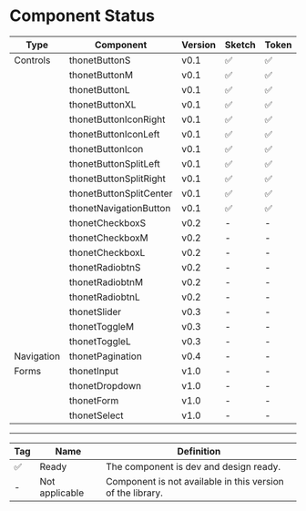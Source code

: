 # Component Status

| Type        | Component   | Version  | Sketch | Token | React |
| ------------- |-------------|--------|--------|-------|--------|
| Controls | thonetButtonS | v0.1 | ✅ | ✅ | - |
|  | thonetButtonM | v0.1 | ✅ | ✅ | - |
|  | thonetButtonL | v0.1 | ✅ | ✅ | - |
|  | thonetButtonXL | v0.1 | ✅ | ✅ | - |
|  | thonetButtonIconRight | v0.1 | ✅ | ✅ | - |
|  | thonetButtonIconLeft | v0.1 | ✅ | ✅ | - |
|  | thonetButtonIcon | v0.1 | ✅ | ✅ | - |
|  | thonetButtonSplitLeft | v0.1 | ✅ | ✅ | - |
|  | thonetButtonSplitRight | v0.1 | ✅ | ✅ | - |
|  | thonetButtonSplitCenter | v0.1 | ✅ | ✅ | - |
|  | thonetNavigationButton | v0.1 | ✅ | ✅ | - |
|  | thonetCheckboxS | v0.2 | - | - | - |
|  | thonetCheckboxM | v0.2 | - | - | - |
|  | thonetCheckboxL | v0.2 | - | - | - |
|  | thonetRadiobtnS | v0.2 | - | - | - |
|  | thonetRadiobtnM | v0.2 | - | - | - |
|  | thonetRadiobtnL | v0.2 | - | - | - |
|  | thonetSlider | v0.3 | - | - | - |
|  | thonetToggleM | v0.3 | - | - | - |
|  | thonetToggleL | v0.3 | - | - | - |
| Navigation | thonetPagination | v0.4 | - | - | - |
| Forms | thonetInput | v1.0 | - | - | - |
|  | thonetDropdown | v1.0 | - | - | - |
|  | thonetForm | v1.0 | - | - | - |
|  | thonetSelect | v1.0 | - | - | - |

---

| Tag        | Name   | Definition  |
| ---------- |--------|-------------|
| ✅ | Ready | The component is dev and design ready. |
| - | Not applicable | Component is not available in this version of the library.|
